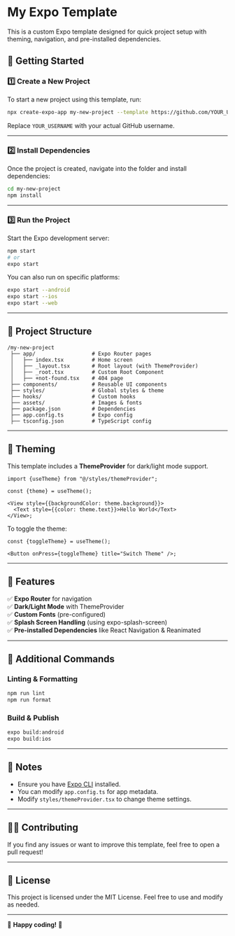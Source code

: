 # My Expo Template

This is a custom Expo template designed for quick project setup with theming, navigation, and pre-installed dependencies.

## 🚀 Getting Started

### **1️⃣ Create a New Project**

To start a new project using this template, run:

```sh
npx create-expo-app my-new-project --template https://github.com/YOUR_USERNAME/my-expo-template
```

Replace `YOUR_USERNAME` with your actual GitHub username.

---

### **2️⃣ Install Dependencies**

Once the project is created, navigate into the folder and install dependencies:

```sh
cd my-new-project
npm install
```

---

### **3️⃣ Run the Project**

Start the Expo development server:

```sh
npm start
# or
expo start
```

You can also run on specific platforms:

```sh
expo start --android
expo start --ios
expo start --web
```

---

## 📂 Project Structure

```
/my-new-project
 ├── app/                  # Expo Router pages
 │   ├── index.tsx         # Home screen
 │   ├── _layout.tsx       # Root layout (with ThemeProvider)
 │   ├── _root.tsx         # Custom Root Component
 │   ├── +not-found.tsx    # 404 page
 ├── components/           # Reusable UI components
 ├── styles/               # Global styles & theme
 ├── hooks/                # Custom hooks
 ├── assets/               # Images & fonts
 ├── package.json          # Dependencies
 ├── app.config.ts         # Expo config
 ├── tsconfig.json         # TypeScript config
```

---

## 🎨 Theming

This template includes a **ThemeProvider** for dark/light mode support.

```tsx
import {useTheme} from "@/styles/themeProvider";

const {theme} = useTheme();

<View style={{backgroundColor: theme.background}}>
  <Text style={{color: theme.text}}>Hello World</Text>
</View>;
```

To toggle the theme:

```tsx
const {toggleTheme} = useTheme();

<Button onPress={toggleTheme} title="Switch Theme" />;
```

---

## 📜 Features

✅ **Expo Router** for navigation  
✅ **Dark/Light Mode** with ThemeProvider  
✅ **Custom Fonts** (pre-configured)  
✅ **Splash Screen Handling** (using expo-splash-screen)  
✅ **Pre-installed Dependencies** like React Navigation & Reanimated

---

## 📖 Additional Commands

### **Linting & Formatting**

```sh
npm run lint
npm run format
```

### **Build & Publish**

```sh
expo build:android
expo build:ios
```

---

## 📌 Notes

- Ensure you have [Expo CLI](https://docs.expo.dev/get-started/installation/) installed.
- You can modify `app.config.ts` for app metadata.
- Modify `styles/themeProvider.tsx` to change theme settings.

---

## 👨‍💻 Contributing

If you find any issues or want to improve this template, feel free to open a pull request!

---

## 📜 License

This project is licensed under the MIT License. Feel free to use and modify as needed.

---

🚀 **Happy coding!** 🎉
